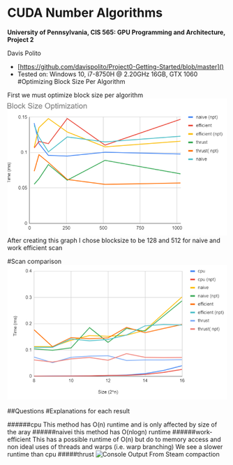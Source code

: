 CUDA Number Algorithms
======================

**University of Pennsylvania, CIS 565: GPU Programming and Architecture, Project 2**

Davis Polito 
*  [https://github.com/davispolito/Project0-Getting-Started/blob/master]()
* Tested on: Windows 10, i7-8750H @ 2.20GHz 16GB, GTX 1060       
#Optimizing Block Size Per Algorithm

First we must optimize block size per algorithm
![block optimization graph](/Project2-Stream-Compaction/img/blocksizeopt.PNG)
After creating this graph I chose blocksize to be 128 and 512 for naive and work efficient scan

#Scan comparison
![size vs. time graph](/Project2-Stream-Compaction/img/sizevstime.PNG)


##Questions
#Explanations for each result

######cpu This method has O(n) runtime and is only affected by size of the aray
######naivei this method has O(nlogn) runtime
######work-efficient This has a possible runtime of O(n) but do to memory access and non ideal uses of threads and warps (i.e. warp branching) We see a slower runtime than cpu
#####thrust 
![Console Output From Steam compaction](/Project2-Stream-Compaction/img/consoleOutput.PNG)



